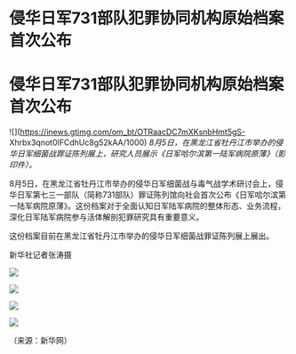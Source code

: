 # 侵华日军731部队犯罪协同机构原始档案首次公布

# 侵华日军731部队犯罪协同机构原始档案首次公布

![](https://inews.gtimg.com/om_bt/OTRaacDC7mXKsnbHmt5gS-
Xhrbx3qnot0lFCdhUc8g52kAA/1000)
_8月5日，在黑龙江省牡丹江市举办的侵华日军细菌战罪证陈列展上，研究人员展示《日军哈尔滨第一陆军病院原薄》（影印件）。_

8月5日，在黑龙江省牡丹江市举办的侵华日军细菌战与毒气战学术研讨会上，侵华日军第七三一部队（简称731部队）罪证陈列馆向社会首次公布《日军哈尔滨第一陆军病院原薄》。这份档案对于全面认知日军陆军病院的整体形态、业务流程，深化日军陆军病院参与活体解剖犯罪研究具有重要意义。

这份档案目前在黑龙江省牡丹江市举办的侵华日军细菌战罪证陈列展上展出。

新华社记者张涛摄

![](https://inews.gtimg.com/om_bt/OUOQv4SEz0dDh2l_OXJNjRheJLUqa1EWjOWj5BynpvitYAA/1000)

![](https://inews.gtimg.com/om_bt/O1_74ogaii1rEOL2b4dbmmtxRj7MDGCnetIeNK0owwys8AA/1000)

![](https://inews.gtimg.com/om_bt/OPE9wGgfK8SPooMKZDYhG1ITbNpc4vDhRVvQOUz7eSZO4AA/1000)

![](https://inews.gtimg.com/om_bt/OVTMDyDd6Fp9ppe6BU7ZgPFX8DoTriJ5pJ4pSvusiU6IwAA/1000)

（来源：新华网）

